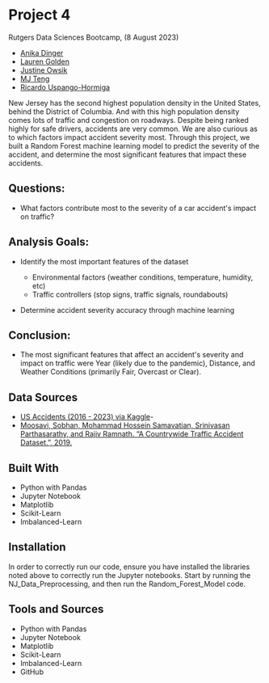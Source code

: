 # Project 4

Rutgers Data Sciences Bootcamp, (8 August 2023)

- [Anika Dinger](https://github.com/adinger1)
- [Lauren Golden](https://github.com/laurenhgolden)
- [Justine Owsik](https://github.com/jowsik)
- [MJ Teng](https://github.com/jowsik)
- [Ricardo Uspango-Hormiga](https://github.com/y0ungpr0digy?tab=repositories)

New Jersey has the second highest population density in the United States, behind the District of Columbia. And with this high population density comes lots of traffic and congestion on roadways. Despite being ranked highly for safe drivers, accidents are very common. We are also curious as to which factors impact accident severity most. Through this project, we built a Random Forest machine learning model to predict the severity of the accident, and determine the most significant features that impact these accidents.

## Questions:
- What factors contribute most to the severity of a car accident's impact on traffic?

## Analysis Goals:
- Identify the most important features of the dataset
    - Environmental factors (weather conditions, temperature, humidity, etc)
    - Traffic controllers (stop signs, traffic signals, roundabouts)

- Determine accident severity accuracy through machine learning 


## Conclusion:
- The most significant features that affect an accident's severity and impact on traffic were Year (likely due to the pandemic), Distance, and Weather Conditions (primarily Fair, Overcast or Clear).

## Data Sources

- [US Accidents (2016 - 2023) via Kaggle](https://www.kaggle.com/datasets/sobhanmoosavi/us-accidents?resource=download)- 
- [Moosavi, Sobhan, Mohammad Hossein Samavatian, Srinivasan Parthasarathy, and Rajiv Ramnath. “A Countrywide Traffic Accident Dataset.”, 2019.](https://afdc.energy.gov/data/10304)


## Built With

- Python with Pandas
- Jupyter Notebook
- Matplotlib
- Scikit-Learn
- Imbalanced-Learn


## Installation

In order to correctly run our code, ensure you have installed the libraries noted above to correctly run the Jupyter notebooks. Start by running the NJ_Data_Preprocessing, and then run the Random_Forest_Model code.

## Tools and Sources

- Python with Pandas
- Jupyter Notebook
- Matplotlib
- Scikit-Learn
- Imbalanced-Learn
- GitHub
